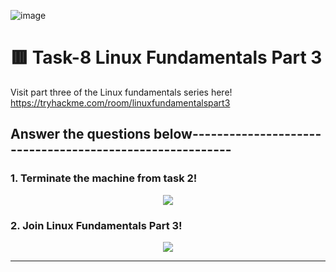 ![image](https://user-images.githubusercontent.com/94435318/161464318-2f53b4ec-ce25-4f2f-ad52-470231458957.png)

# 🟥 Task-8 Linux Fundamentals Part 3

Visit part three of the Linux fundamentals series here! https://tryhackme.com/room/linuxfundamentalspart3

Answer the questions below---------------------------------------------------------
--

### 1. Terminate the machine from task 2!

<p align="center">
  <img src="https://user-images.githubusercontent.com/94435318/161687394-218a79b1-ce0d-49f2-8dfb-53600bdbed33.png">
</p>

### 2. Join Linux Fundamentals Part 3!
 
 <p align="center">
  <img src="https://user-images.githubusercontent.com/94435318/161687394-218a79b1-ce0d-49f2-8dfb-53600bdbed33.png">
</p>

---------------------------------------------------------------------------------------------------
